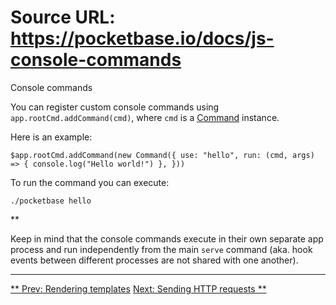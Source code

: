 # Source URL: https://pocketbase.io/docs/js-console-commands

Console commands

You can register custom console commands using `app.rootCmd.addCommand(cmd)`, where `cmd` is a [Command](/jsvm/classes/Command.html) instance.

Here is an example:

`$app.rootCmd.addCommand(new Command({ use: "hello", run: (cmd, args) => { console.log("Hello world!") }, }))`

To run the command you can execute:

`./pocketbase hello`

**

Keep in mind that the console commands execute in their own separate app process and run independently from the main `serve` command (aka. hook events between different processes are not shared with one another).

* * *

[** Prev: Rendering templates](/docs/js-rendering-templates) [Next: Sending HTTP requests **](/docs/js-sending-http-requests)